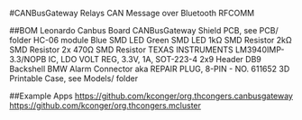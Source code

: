 #CANBusGateway
Relays CAN Message over Bluetooth RFCOMM

##BOM
Leonardo Canbus Board
CANBusGateway Shield PCB, see PCB/ folder
HC-06 module
Blue SMD LED
Green SMD LED
1kΩ SMD Resistor
2kΩ SMD Resistor
2x 470Ω SMD Resistor
TEXAS INSTRUMENTS LM3940IMP-3.3/NOPB IC, LDO VOLT REG, 3.3V, 1A, SOT-223-4
2x9 Header
DB9 Backshell
BMW Alarm Connector aka REPAIR PLUG, 8-PIN - NO. 611652
3D Printable Case, see Models/ folder

##Example Apps
https://github.com/kconger/org.thcongers.canbusgateway
https://github.com/kconger/org.thcongers.mcluster
